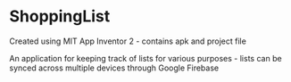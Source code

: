 # ShoppingList
Created using MIT App Inventor 2 - contains apk and project file

An application for keeping track of lists for various purposes - lists can be synced across multiple devices through Google Firebase
